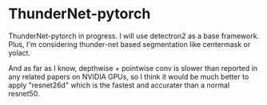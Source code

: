 # ThunderNet-pytorch
ThunderNet-pytorch in progress. 
I will use detectron2 as a base framework. Plus, I'm considering thunder-net based segmentation like centermask or yolact.

And as far as I know, depthwise + pointwise conv is slower than reported in any related papers on NVIDIA GPUs, so I think it would be much better to apply "resnet26d" which is the fastest and accurater than a normal resnet50. 


